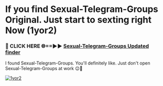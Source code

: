 # If you find Sexual-Telegram-Groups Original. Just start to sexting right Now (1yor2)

<h3>🔴 CLICK HERE 🌐==►► <a href="https://tinyurl.com/mtbk5fxa" rel="nofollow">Sexual-Telegram-Groups Updated finder</a></h3>

I found Sexual-Telegram-Groups. You'll definitely like. Just don't open Sexual-Telegram-Groups at work 😉💬

[![1yor2](https://i.imgur.com/Q8WKrnY.jpeg)](https://tinyurl.com/mtbk5fxa)

